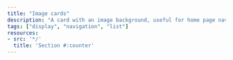 ```yaml
---
title: "Image cards"
description: "A card with an image background, useful for home page navigation and sections."
tags: ["display", "navigation", "list"]
resources:
- src: '*/'
  title: 'Section #:counter'
---
```

